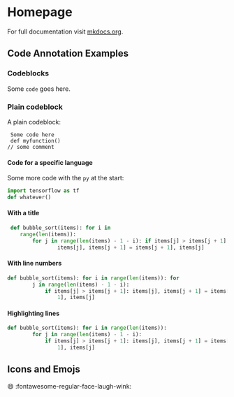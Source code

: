 # Homepage
For full documentation visit [mkdocs.org](https://www.mkdocs.org).

## Code Annotation Examples

### Codeblocks
Some `code` goes here.

### Plain codeblock
A plain codeblock: 
```
 Some code here
 def myfunction()
// some comment
```

#### Code for a specific language
Some more code with the `py` at the start:

``` py 
import tensorflow as tf 
def whatever() 
```

#### With a title

``` py title="bubble_sort.py"
 def bubble_sort(items): for i in 
    range(len(items)):
        for j in range(len(items) - 1 - i): if items[j] > items[j + 1]: 
                items[j], items[j + 1] = items[j + 1], items[j]
```

#### With line numbers
``` py linenums="1" 
def bubble_sort(items): for i in range(len(items)): for 
        j in range(len(items) - 1 - i):
            if items[j] > items[j + 1]: items[j], items[j + 1] = items[j + 
                1], items[j]
```

#### Highlighting lines
``` py hl_lines="2 3" 
def bubble_sort(items): for i in range(len(items)): 
        for j in range(len(items) - 1 - i):
            if items[j] > items[j + 1]: items[j], items[j + 1] = items[j + 
                1], items[j]
```

## Icons and Emojs
:smile: 
:fontawesome-regular-face-laugh-wink:
